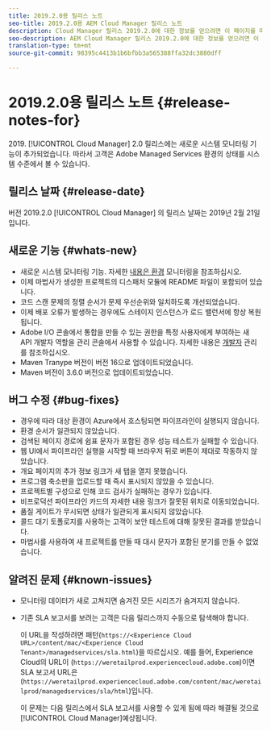 ```yaml
---
title: 2019.2.0용 릴리스 노트
seo-title: 2019.2.0용 AEM Cloud Manager 릴리스 노트
description: Cloud Manager 릴리스 2019.2.0에 대한 정보를 얻으려면 이 페이지를 따르십시오.
seo-description: AEM Cloud Manager 릴리스 2019.2.0에 대한 정보를 얻으려면 이 페이지를 따르십시오.
translation-type: tm+mt
source-git-commit: 98395c4413b1b6bfbb3a565388ffa32dc3880dff

---
```



# 2019.2.0용 릴리스 노트 {#release-notes-for}

&#x200B;2019. [!UICONTROL Cloud Manager] 2.0 릴리스에는 새로운 시스템 모니터링 기능이 추가되었습니다. 따라서 고객은 Adobe Managed Services 환경의 상태를 시스템 수준에서 볼 수 있습니다.


## 릴리스 날짜 {#release-date}

버전 2019.2.0 [!UICONTROL Cloud Manager] 의 릴리스 날짜는 2019년 2월 21일입니다.

## 새로운 기능 {#whats-new}

* 새로운 시스템 모니터링 기능. 자세한 [내용은 환경](monitor-your-environments.md) 모니터링을 참조하십시오.
* 이제 마법사가 생성한 프로젝트의 디스패처 모듈에 README 파일이 포함되어 있습니다.
* 코드 스캔 문제의 정렬 순서가 문제 우선순위와 일치하도록 개선되었습니다.
* 이제 배포 오류가 발생하는 경우에도 스테이지 인스턴스가 로드 밸런서에 항상 복원됩니다.
* Adobe I/O 콘솔에서 통합을 만들 수 있는 권한을 특정 사용자에게 부여하는 새 API 개발자 역할을 관리 콘솔에서 사용할 수 있습니다. 자세한 내용은 [개발자](https://www.adobe.com/go/aac_api_prod_learn) 관리를 참조하십시오.
* Maven Tranype 버전이 버전 16으로 업데이트되었습니다.
* Maven 버전이 3.6.0 버전으로 업데이트되었습니다.

## 버그 수정 {#bug-fixes}

* 경우에 따라 대상 환경이 Azure에서 호스팅되면 파이프라인이 실행되지 않습니다.
* 환경 순서가 일관되지 않았습니다.
* 검색된 페이지 경로에 쉼표 문자가 포함된 경우 성능 테스트가 실패할 수 있습니다.
* 웹 UI에서 파이프라인 실행을 시작할 때 브라우저 뒤로 버튼이 제대로 작동하지 않았습니다.
* 개요 페이지의 추가 정보 링크가 새 탭을 열지 못했습니다.
* 프로그램 축소판을 업로드할 때 즉시 표시되지 않았을 수 있습니다.
* 프로젝트별 구성으로 인해 코드 검사가 실패하는 경우가 있습니다.
* 비프로덕션 파이프라인 카드의 자세한 내용 링크가 잘못된 위치로 이동되었습니다.
* 품질 게이트가 무시되면 상태가 일관되게 표시되지 않았습니다.
* 콜드 대기 토폴로지를 사용하는 고객이 보안 테스트에 대해 잘못된 결과를 받았습니다.
* 마법사를 사용하여 새 프로젝트를 만들 때 대시 문자가 포함된 분기를 만들 수 없었습니다.

## 알려진 문제 {#known-issues}

* 모니터링 데이터가 새로 고쳐지면 숨겨진 모든 시리즈가 숨겨지지 않습니다.
* 기존 SLA 보고서를 보려는 고객은 다음 릴리스까지 수동으로 탐색해야 합니다.

   이 URL을 작성하려면 패턴(`https://<Experience Cloud URL>/content/mac/<Experience Cloud Tenant>/managedservices/sla.html`)을 따르십시오. 예를 들어, Experience Cloud의 URL이 (`https://weretailprod.experiencecloud.adobe.com`)이면 SLA 보고서 URL은 (`https://weretailprod.experiencecloud.adobe.com/content/mac/weretailprod/managedservices/sla/html`)입니다.

   이 문제는 다음 릴리스에서 SLA 보고서를 사용할 수 있게 됨에 따라 해결될 것으로 [!UICONTROL Cloud Manager]예상됩니다.
